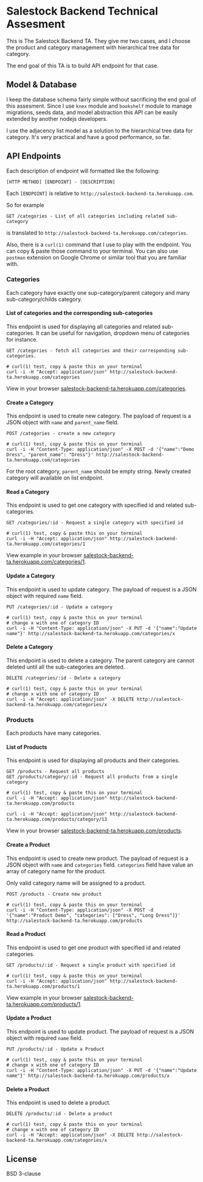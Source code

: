 # Salestock Backend Technical Assesment
This is The Salestock Backend TA. They give me two cases, and I choose the product and category management with hierarchical tree data for category. 

The end goal of this TA is to build API endpoint for that case.

## Model & Database
I keep the database schema fairly simple without sacrificing the end goal of this assesment. Since I use `knex` module and `bookshelf` module to manage migrations, seeds data, and model abstraction this API can be easily extended by another nodejs developers.

I use the adjacency list model as a solution to the hierarchical tree data for category. It's very practical and have a good performance, so far.

## API Endpoints
Each description of endpoint will formatted like the following:

```
[HTTP METHOD] [ENDPOINT] - [DESCRIPTION]
```

Each `[ENDPOINT]` is relative to `http://salestock-backend-ta.herokuapp.com`. 

So for example 

```
GET /categories - List of all categories including related sub-category
```

is translated to `http://salestock-backend-ta.herokuapp.com/categories`.

Also, there is a `curl(1)` command that I use to play with the endpoint. You can copy & paste those command to your terminal. You can also use `postman` extension on Google Chrome or similar tool that you are familiar with.

### Categories
Each category have exactly one sup-category/parent category and many sub-category/childs category.

#### List of categories and the corresponding sub-categories
This endpoint is used for displaying all categories and related sub-categories. It can be useful for navigation, dropdown menu of categories for instance.

```
GET /categories - fetch all categories and their corresponding sub-categories.

# curl(1) test, copy & paste this on your terminal
curl -i -H "Accept: application/json" http://salestock-backend-ta.herokuapp.com/categories
``` 
View in your browser [salestock-backend-ta.herokuapp.com/categories](http://salestock-backend-ta.herokuapp.com/categories).

#### Create a Category
This endpoint is used to create new category. The payload of request is a JSON object with `name` and `parent_name` field.

```
POST /categories - create a new category

# curl(1) test, copy & paste this on your terminal
curl -i -H "Content-Type: application/json" -X POST -d '{"name":"Demo Dress", "parent_name": "Dress"}' http://salestock-backend-ta.herokuapp.com/categories
```

For the root category, `parent_name` should be empty string. Newly created category will available on list endpoint.

#### Read a Category
This endpoint is used to get one category with specified id and related sub-categories. 

```
GET /categories/:id - Request a single category with specified id

# curl(1) test, copy & paste this on your terminal
curl -i -H "Accept: application/json" http://salestock-backend-ta.herokuapp.com/categories/1
```

View example in your browser [salestock-backend-ta.herokuapp.com/categories/1](http://salestock-backend-ta.herokuapp.com/categories/1).

#### Update a Category
This endpoint is used to update category. The payload of request is a JSON object with required `name` field.

```
PUT /categories/:id - Update a category

# curl(1) test, copy & paste this on your terminal
# change x with one of category ID
curl -i -H "Content-Type: application/json" -X PUT -d '{"name":"Update name"}' http://salestock-backend-ta.herokuapp.com/categories/x
```

#### Delete a Category
This endpoint is used to delete a category. The parent category are cannot deleted until all the sub-categories are deleted.

```
DELETE /categories/:id - Delete a category

# curl(1) test, copy & paste this on your terminal
# change x with one of category ID
curl -i -H "Accept: application/json" -X DELETE http://salestock-backend-ta.herokuapp.com/categories/x
```


### Products
Each products have many categories.

#### List of Products
This endpoint is used for displaying all products and their categories.

```
GET /products - Request all products
GET /products/category/:id - Request all products from a single category

# curl(1) test, copy & paste this on your terminal
curl -i -H "Accept: application/json" http://salestock-backend-ta.herokuapp.com/products

curl -i -H "Accept: application/json" http://salestock-backend-ta.herokuapp.com/products/category/13
``` 

View in your browser [salestock-backend-ta.herokuapp.com/products](http://salestock-backend-ta.herokuapp.com/products).

#### Create a Product
This endpoint is used to create new product. The payload of request is a JSON object with `name` and `categories` field. `categories` field have value an array of category name for the product.

Only valid category name will be assigned to a product.

```
POST /products - Create new product

# curl(1) test, copy & paste this on your terminal
curl -i -H "Content-Type: application/json" -X POST -d '{"name":"Product Demo", "categories": ["Dress", "Long Dress"]}' http://salestock-backend-ta.herokuapp.com/products
```

#### Read a Product
This endpoint is used to get one product with specified id and related categories.

```
GET /products/:id - Request a single product with specified id

# curl(1) test, copy & paste this on your terminal
curl -i -H "Accept: application/json" http://salestock-backend-ta.herokuapp.com/products/1
```

View example in your browser [salestock-backend-ta.herokuapp.com/products/1](http://salestock-backend-ta.herokuapp.com/products/1).

#### Update a Product
This endpoint is used to update product. The payload of request is a JSON object with required `name` field.

```
PUT /products/:id - Update a Product

# curl(1) test, copy & paste this on your terminal
# change x with one of category ID
curl -i -H "Content-Type: application/json" -X PUT -d '{"name":"Update name"}' http://salestock-backend-ta.herokuapp.com/products/x
```

#### Delete a Product
This endpoint is used to delete a product. 

```
DELETE /products/:id - Delete a product

# curl(1) test, copy & paste this on your terminal
# change x with one of category ID
curl -i -H "Accept: application/json" -X DELETE http://salestock-backend-ta.herokuapp.com/categories/x
```

## License
BSD 3-clause
